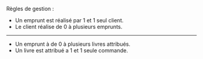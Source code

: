Règles de gestion :  
- Un emprunt est réalisé par 1 et 1 seul client.  
- Le client réalise de 0 à plusieurs emprunts.  
_______________
- Un emprunt à de 0 à plusieurs livres attribués.
- Un livre est attribué a 1 et 1 seule commande.
